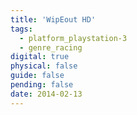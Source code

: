 ```yaml
---
title: 'WipEout HD'
tags:
  - platform_playstation-3
  - genre_racing
digital: true
physical: false
guide: false
pending: false
date: 2014-02-13
---
```

